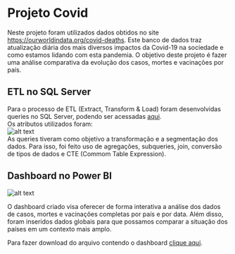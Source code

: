# Projeto Covid

Neste projeto foram utilizados dados obtidos no site https://ourworldindata.org/covid-deaths. Este banco de dados traz atualização diária dos mais diversos impactos da Covid-19 na sociedade e como estamos lidando com esta pandemia.
O objetivo deste projeto é fazer uma análise comparativa da evolução dos casos, mortes e vacinações por país.

## ETL no SQL Server

Para o processo de ETL (Extract, Transform & Load) foram desenvolvidas queries no SQL Server, podendo ser acessadas [aqui](https://github.com/YuriKnebel/Projeto-Covid/blob/main/SQL/projeto_covid.sql). <br/>
Os atributos utilizados foram:<br/>
![alt text](https://github.com/YuriKnebel/Projeto-Covid/blob/main/SQL/tabela-atributos.jpg)<br/>
As queries tiveram como objetivo a transformação e a segmentação dos dados. Para isso, foi feito uso de agregações, subqueries, join, conversão de tipos de dados e CTE (Commom Table Expression).

## Dashboard no Power BI

![alt text](https://github.com/YuriKnebel/Projeto-Covid/blob/main/Power-BI/image-dashboard-v2.png)

O dashboard criado visa oferecer de forma interativa a análise dos dados de casos, mortes e vacinações completas por país e por data. Além disso, foram inseridos dados globais para que possamos comparar a situação dos países em um contexto mais amplo.

Para fazer download do arquivo contendo o dashboard [clique aqui](https://github.com/YuriKnebel/Projeto-Covid/blob/main/Power-BI/projeto_covid_v2.pbix).
